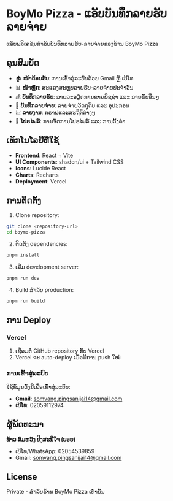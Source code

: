 # BoyMo Pizza - ແອັບບັນທຶກລາຍຮັບລາຍຈ່າຍ

ແອັບພລິເຄຊັນສຳລັບບັນທຶກລາຍຮັບ-ລາຍຈ່າຍຂອງຮ້ານ BoyMo Pizza

## ຄຸນສົມບັດ

- 🏠 **ໜ້າຕ້ອນຮັບ**: ການເຂົ້າສູ່ລະບົບດ້ວຍ Gmail ຫຼື ເບີໂທ
- 📊 **ໜ້າຫຼັກ**: ສະແດງສະຫຼຸບລາຍຮັບ-ລາຍຈ່າຍປະຈຳວັນ
- 💰 **ບັນທຶກລາຍຮັບ**: ລາຍລະອຽດການຂາຍພິຊຊ່າ ແລະ ລາຍຮັບອື່ນໆ
- 💸 **ບັນທຶກລາຍຈ່າຍ**: ລາຍຈ່າຍວັດຖຸດິບ ແລະ ອຸປະກອນ
- 📈 **ລາຍງານ**: ກຣາຟແລະສະຖິຕິຕ່າງໆ
- 👤 **ໂປຣໄຟລ໌**: ການຈັດການໂປຣໄຟລ໌ ແລະ ການຕັ້ງຄ່າ

## ເທັກໂນໂລຢີທີ່ໃຊ້

- **Frontend**: React + Vite
- **UI Components**: shadcn/ui + Tailwind CSS
- **Icons**: Lucide React
- **Charts**: Recharts
- **Deployment**: Vercel

## ການຕິດຕັ້ງ

1. Clone repository:
```bash
git clone <repository-url>
cd boymo-pizza
```

2. ຕິດຕັ້ງ dependencies:
```bash
pnpm install
```

3. ເລີ່ມ development server:
```bash
pnpm run dev
```

4. Build ສຳລັບ production:
```bash
pnpm run build
```

## ການ Deploy

### Vercel
1. ເຊື່ອມຕໍ່ GitHub repository ກັບ Vercel
2. Vercel ຈະ auto-deploy ເມື່ອມີການ push ໃໝ່

### ການເຂົ້າສູ່ລະບົບ

ໃຊ້ຂໍ້ມູນດັ່ງນີ້ເພື່ອເຂົ້າສູ່ລະບົບ:
- **Gmail**: somvang.pingsanijai14@gmail.com
- **ເບີໂທ**: 02059112974

## ຜູ້ພັດທະນາ

**ທ້າວ ສົມຫວັງ ປິງສະນີໃຈ (ບອຍ)**
- ເບີໂທ/WhatsApp: 02054539859
- Gmail: somvang.pingsanijai14@gmail.com

## License

Private - ສຳລັບຮ້ານ BoyMo Pizza ເທົ່ານັ້ນ

